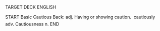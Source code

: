 TARGET DECK
ENGLISH

START
Basic
Cautious
Back: adj. Having or showing caution.  cautiously adv. Cautiousness n.
END
